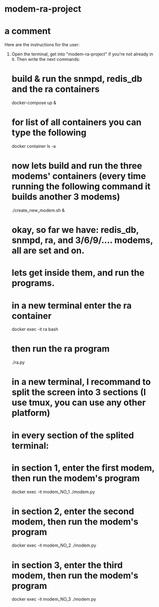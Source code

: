 # modem-ra-project

# a comment

Here are the instructions for the user:


1. Open the terminal, get into "modem-ra-project" if you're not already in it. Then write the next commands:

    # build & run the snmpd, redis_db and the ra containers
    docker-compose up &

    # for list of all containers you can type the following
    docker container ls -a

    # now lets build and run the three modems' containers (every time running the following command it builds another 3 modems)
    ./create_new_modem.sh &

    # okay, so far we have: redis_db, snmpd, ra, and 3/6/9/.... modems, all are set and on. 
    # lets get inside them, and run the programs.

    # in a new terminal enter the ra container
    docker exec -it ra bash

    # then run the ra program
    ./ra.py

    # in a new terminal, I recommand to split the screen into 3 sections (I use tmux, you can use any other platform)
    # in every section of the splited terminal: 

    # in section 1, enter the first modem, then run the modem's program
    docker exec -it modem_NO_1
    ./modem.py

    # in section 2, enter the second modem, then run the modem's program
    docker exec -it modem_NO_2
    ./modem.py

    # in section 3, enter the third modem, then run the modem's program
    docker exec -it modem_NO_3
    ./modem.py
